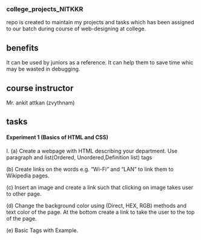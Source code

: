 ### college_projects_NITKKR
repo is created to maintain my projects and tasks which has been assigned to our batch during  course of web-designing at college.

## benefits
It can be used by juniors as a reference.
It can help them to save time whic may be wasted in debugging.

## course instructor
Mr. ankit attkan (zvythnam)

## tasks

#### Experiment 1 (Basics of HTML and CSS)

I.
(a) Create a webpage with HTML describing your department. Use paragraph and list(Ordered, Unordered,Definition list) tags

(b) Create links on the words e.g. “Wi-Fi” and “LAN” to link them to Wikipedia pages.

(c) Insert an image and create a link such that clicking on image takes user to other page.

(d) Change the background color using (Direct, HEX, RGB) methods and text color of the page. At the bottom create a link to take the user to the top of the page.

(e) Basic Tags with Example.

